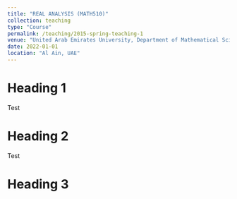 ```yaml
---
title: "REAL ANALYSIS (MATH510)"
collection: teaching
type: "Course"
permalink: /teaching/2015-spring-teaching-1
venue: "United Arab Emirates University, Department of Mathematical Sciences"
date: 2022-01-01
location: "Al Ain, UAE"
---
```


Heading 1
======
Test

Heading 2
======
Test 

Heading 3
======
